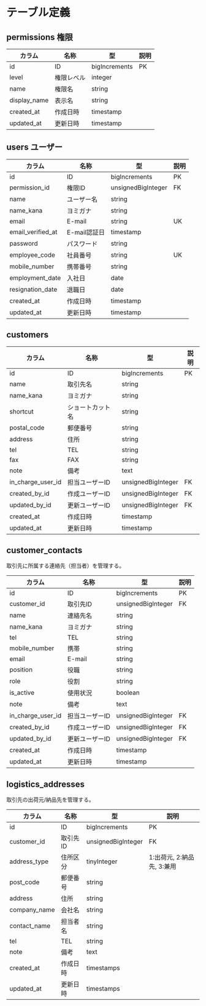 # テーブル定義

## permissions 権限

| カラム         | 名称         | 型          | 説明    |
|--------------|------------|-------------|--------|
| id           | ID         | bigIncrements | PK     |
| level        | 権限レベル    | integer      |        |
| name         | 権限名       | string       |        |
| display_name | 表示名       | string       |        |
| created_at   | 作成日時     | timestamp    |        |
| updated_at   | 更新日時     | timestamp    |        |

## users ユーザー

| カラム              | 名称         | 型               | 説明         |
|-------------------|----------------|-----------------|-------------|
| id                | ID             | bigIncrements   | PK          |
| permission_id     | 権限ID         | unsignedBigInteger | FK     |
| name              | ユーザー名     | string            |             |
| name_kana         | ヨミガナ       | string            |             |
| email             | E-mail         | string            | UK          |
| email_verified_at | E-mail認証日   | timestamp         |              |
| password          | パスワード     | string            |             |
| employee_code     | 社員番号       | string            | UK          |
| mobile_number     | 携帯番号       | string            |             |
| employment_date   | 入社日         | date              |             |
| resignation_date  | 退職日         | date              |             |
| created_at        | 作成日時       | timestamp         |             |
| updated_at        | 更新日時       | timestamp         |             |

## customers

| カラム             | 名称         | 型                  | 説明     |
|------------------|------------|--------------------|--------|
| id               | ID         | bigIncrements      | PK     |
| name             | 取引先名     | string             |        |
| name_kana        | ヨミガナ     | string             |        |
| shortcut         | ショートカット名 | string             |        |
| postal_code      | 郵便番号     | string             |        |
| address          | 住所        | string             |        |
| tel              | TEL        | string             |        |
| fax              | FAX        | string             |        |
| note             | 備考        | text               |        |
| in_charge_user_id| 担当ユーザーID | unsignedBigInteger  | FK |
| created_by_id    | 作成ユーザーID | unsignedBigInteger  | FK |
| updated_by_id    | 更新ユーザーID | unsignedBigInteger  | FK |
| created_at       | 作成日時     | timestamp          |        |
| updated_at       | 更新日時     | timestamp          |        |

## customer_contacts

取引先に所属する連絡先（担当者）を管理する。

| カラム              | 名称         | 型                  | 説明     |
|-------------------|------------|--------------------|--------|
| id                | ID         | bigIncrements      | PK     |
| customer_id       | 取引先ID     | unsignedBigInteger | FK     |
| name              | 連絡先名     | string             |        |
| name_kana         | ヨミガナ     | string             |        |
| tel               | TEL        | string             |        |
| mobile_number     | 携帯        | string             |        |
| email             | E-mail     | string             |        |
| position          | 役職        | string             |        |
| role              | 役割        | string             |        |
| is_active         | 使用状況     | boolean            |       |
| note              | 備考        | text               |        |
| in_charge_user_id | 担当ユーザーID | unsignedBigInteger | FK     |
| created_by_id     | 作成ユーザーID | unsignedBigInteger | FK     |
| updated_by_id     | 更新ユーザーID | unsignedBigInteger | FK     |
| created_at        | 作成日時     | timestamp          |        |
| updated_at        | 更新日時     | timestamp          |        |

## logistics_addresses

取引先の出荷元/納品先を管理する。

| カラム           | 名称       | 型                  | 説明       |
|-----------------|----------|--------------------|-----------|
| id              | ID       | bigIncrements      | PK        |
| customer_id     | 取引先ID   | unsignedBigInteger | FK        |
| address_type    | 住所区分 | tinyInteger        |  1:出荷元, 2:納品先, 3:兼用 |
| post_code       | 郵便番号   | string             |           |
| address         | 住所     | string             |           |
| company_name    | 会社名   | string             |           |
| contact_name    | 担当者名 | string             |           |
| tel             | TEL      | string             |           |
| note            | 備考     | text               |           |
| created_at      | 作成日時 | timestamps         |           |
| updated_at      | 更新日時 | timestamps         |           |

